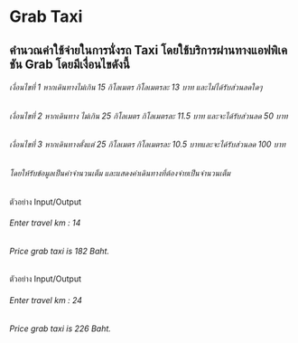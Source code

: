 # Grab Taxi
## คำนวณค่าใช้จ่ายในการนั่งรถ Taxi โดยใช้บริการผ่านทางแอฟพิเคชัน Grab โดยมีเงื่อนไขดังนี้
###### เงื่อนไขที่ 1 หากเดินทางไม่เกิน 15 กิโลเมตร กิโลเมตรละ 13 บาท และไม่ได้รับส่วนลดใดๆ
###### เงื่อนไขที่ 2 หากเดินทาง ไม่เกิน 25 กิโลเมตร กิโลเมตรละ 11.5 บาท และจะได้รับส่วนลด 50 บาท
###### เงื่อนไขที่ 3 หากเดินทางตั้งแต่ 25 กิโลเมตร กิโลเมตรละ 10.5 บาทและจะได้รับส่วนลด 100 บาท
###### โดยให้รับข้อมูลเป็นค่าจำนวนเต็ม และแสดงค่าเดินทางที่ต้องจ่ายเป็นจำนวนเต็ม
ตัวอย่าง Input/Output
###### Enter travel km : 14
###### Price grab taxi is 182 Baht.
ตัวอย่าง Input/Output
###### Enter travel km : 24
###### Price grab taxi is 226 Baht.
